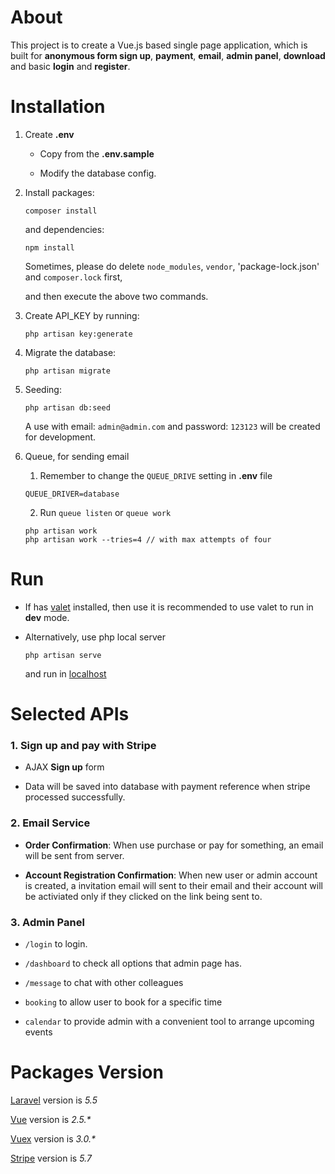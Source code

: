 # About

This project is to create a Vue.js based single page application, which is built for __anonymous form sign up__, __payment__, __email__, __admin panel__, __download__ and basic __login__ and __register__.


# Installation

1. Create __.env__  

   * Copy from the __.env.sample__ 
   
   * Modify the database config.

2. Install packages:
    ```
    composer install
    ```
    and dependencies:
    ```
    npm install
    ```
    Sometimes, please do delete `node_modules`, `vendor`, 'package-lock.json' and `composer.lock` first,
    
    and then execute the above two commands. 

3. Create API_KEY by running:
    ```
    php artisan key:generate
    ```
    
4.  Migrate the database:
    ```
    php artisan migrate
    ```
    
5. Seeding:
    ```
    php artisan db:seed
    ```    
    A use with email: `admin@admin.com` and password: `123123` will be created for development.
        
6. Queue, for sending email
    
    1. Remember to change the `QUEUE_DRIVE` setting in **.env** file
    ```
    QUEUE_DRIVER=database
    ```
    
    2. Run `queue listen` or `queue work`
    ```
    php artisan work
    php artisan work --tries=4 // with max attempts of four 
    ```
    
# Run

- If has [valet](https://laravel.com/docs/5.5/valet) installed,
  then use it is recommended to use valet to run in __dev__ mode.

- Alternatively, use php local server

  ```
  php artisan serve
  ```
  
  and run in [localhost](http://127.0.0.1:800)  
  
# Selected APIs

  ### 1. Sign up and pay with Stripe
  
  - AJAX __Sign up__ form
  
  - Data will be saved into database with payment reference when stripe processed successfully.
  
  
  ### 2. Email Service
  
  - __Order Confirmation__: When use purchase or pay for something, an email will be sent from server.
  
  - __Account Registration Confirmation__: When new user or admin account is created, a invitation email will sent to their email and their account will be activiated only if they clicked on the link being sent to.
  
  
  ### 3. Admin Panel
  
  - `/login` to login.
  
  - `/dashboard` to check all options that admin page has. 
  
  - `/message` to chat with other colleagues
  
  - `booking` to allow user to book for a specific time
 
  - `calendar` to provide admin with a convenient tool to arrange upcoming events
  
  
# Packages Version

[Laravel](https://laravel.com/docs/5.5) version is _5.5_

[Vue](https://vuejs.org/v2/guide/) version is _2.5.*_

[Vuex](https://vuex.vuejs.org/en/intro.html) version is _3.0.*_

[Stripe](https://stripe.com.au) version is *5.7*